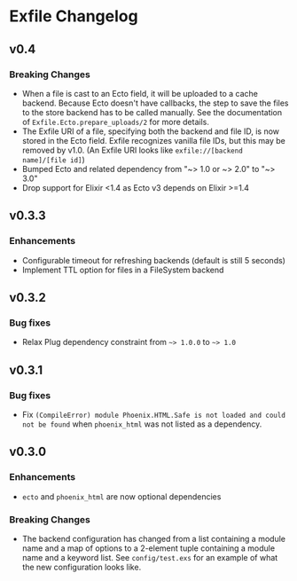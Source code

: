 # Exfile Changelog

## v0.4

### Breaking Changes

* When a file is cast to an Ecto field, it will be uploaded to a cache backend.
	Because Ecto doesn't have callbacks, the step to save the files to the store
	backend has to be called manually. See the documentation of
	`Exfile.Ecto.prepare_uploads/2` for more details.
* The Exfile URI of a file, specifying both the backend and file ID, is now stored
	in the Ecto field. Exfile recognizes vanilla file IDs, but this may be 
	removed by v1.0. (An Exfile URI looks like `exfile://[backend name]/[file id]`)
* Bumped Ecto and related dependency from "~> 1.0 or ~> 2.0" to "~> 3.0"
* Drop support for Elixir <1.4 as Ecto v3 depends on Elixir >=1.4

## v0.3.3

### Enhancements

* Configurable timeout for refreshing backends (default is still 5 seconds)
* Implement TTL option for files in a FileSystem backend

## v0.3.2

### Bug fixes

* Relax Plug dependency constraint from `~> 1.0.0` to `~> 1.0`

## v0.3.1

### Bug fixes

* Fix `(CompileError) module Phoenix.HTML.Safe is not loaded and could not be
	found` when `phoenix_html` was not listed as a dependency.

## v0.3.0

### Enhancements

* `ecto` and `phoenix_html` are now optional dependencies

### Breaking Changes

* The backend configuration has changed from a list containing a module name and
	a map of options to a 2-element tuple containing a module name and a keyword
	list. See `config/test.exs` for an example of what the new configuration
	looks like.
